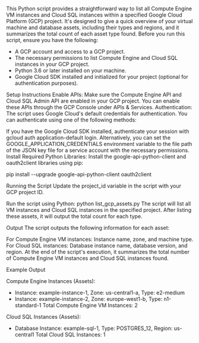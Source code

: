 This Python script provides a straightforward way to list all Compute Engine VM instances and Cloud SQL instances within a specified Google Cloud Platform (GCP) project. It's designed to give a quick overview of your virtual machine and database assets, including their types and regions, and it summarizes the total count of each asset type found.
Before you run this script, ensure you have the following:

- A GCP account and access to a GCP project.
- The necessary permissions to list Compute Engine and Cloud SQL instances in your GCP project.
- Python 3.6 or later installed on your machine.
- Google Cloud SDK installed and initialized for your project (optional for authentication purposes).

Setup Instructions
Enable APIs: Make sure the Compute Engine API and Cloud SQL Admin API are enabled in your GCP project. You can enable these APIs through the GCP Console under APIs & Services.
Authentication: The script uses Google Cloud's default credentials for authentication. You can authenticate using one of the following methods:

If you have the Google Cloud SDK installed, authenticate your session with gcloud auth application-default login.
Alternatively, you can set the GOOGLE_APPLICATION_CREDENTIALS environment variable to the file path of the JSON key file for a service account with the necessary permissions.
Install Required Python Libraries: Install the google-api-python-client and oauth2client libraries using pip:

pip install --upgrade google-api-python-client oauth2client

Running the Script
Update the project_id variable in the script with your GCP project ID.

Run the script using Python:
python list_gcp_assets.py
The script will list all VM instances and Cloud SQL instances in the specified project. After listing these assets, it will output the total count for each type.

Output
The script outputs the following information for each asset:

For Compute Engine VM instances: Instance name, zone, and machine type.
For Cloud SQL instances: Database instance name, database version, and region.
At the end of the script's execution, it summarizes the total number of Compute Engine VM instances and Cloud SQL instances found.

Example Output

Compute Engine Instances (Assets):
- Instance: example-instance-1, Zone: us-central1-a, Type: e2-medium
- Instance: example-instance-2, Zone: europe-west1-b, Type: n1-standard-1
Total Compute Engine VM Instances: 2

Cloud SQL Instances (Assets):
- Database Instance: example-sql-1, Type: POSTGRES_12, Region: us-central1
Total Cloud SQL Instances: 1


